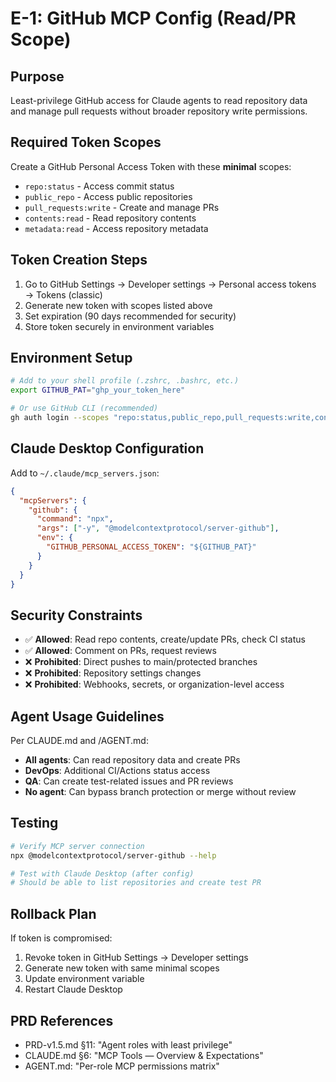 # E-1: GitHub MCP Config (Read/PR Scope)

## Purpose
Least-privilege GitHub access for Claude agents to read repository data and manage pull requests without broader repository write permissions.

## Required Token Scopes
Create a GitHub Personal Access Token with these **minimal** scopes:
- `repo:status` - Access commit status
- `public_repo` - Access public repositories  
- `pull_requests:write` - Create and manage PRs
- `contents:read` - Read repository contents
- `metadata:read` - Access repository metadata

## Token Creation Steps
1. Go to GitHub Settings → Developer settings → Personal access tokens → Tokens (classic)
2. Generate new token with scopes listed above
3. Set expiration (90 days recommended for security)
4. Store token securely in environment variables

## Environment Setup
```bash
# Add to your shell profile (.zshrc, .bashrc, etc.)
export GITHUB_PAT="ghp_your_token_here"

# Or use GitHub CLI (recommended)
gh auth login --scopes "repo:status,public_repo,pull_requests:write,contents:read,metadata:read"
```

## Claude Desktop Configuration
Add to `~/.claude/mcp_servers.json`:
```json
{
  "mcpServers": {
    "github": {
      "command": "npx",
      "args": ["-y", "@modelcontextprotocol/server-github"],
      "env": {
        "GITHUB_PERSONAL_ACCESS_TOKEN": "${GITHUB_PAT}"
      }
    }
  }
}
```

## Security Constraints
- ✅ **Allowed**: Read repo contents, create/update PRs, check CI status
- ✅ **Allowed**: Comment on PRs, request reviews
- ❌ **Prohibited**: Direct pushes to main/protected branches
- ❌ **Prohibited**: Repository settings changes
- ❌ **Prohibited**: Webhooks, secrets, or organization-level access

## Agent Usage Guidelines
Per CLAUDE.md and /AGENT.md:
- **All agents**: Can read repository data and create PRs
- **DevOps**: Additional CI/Actions status access
- **QA**: Can create test-related issues and PR reviews
- **No agent**: Can bypass branch protection or merge without review

## Testing
```bash
# Verify MCP server connection
npx @modelcontextprotocol/server-github --help

# Test with Claude Desktop (after config)
# Should be able to list repositories and create test PR
```

## Rollback Plan
If token is compromised:
1. Revoke token in GitHub Settings → Developer settings
2. Generate new token with same minimal scopes
3. Update environment variable
4. Restart Claude Desktop

## PRD References
- PRD-v1.5.md §11: "Agent roles with least privilege"
- CLAUDE.md §6: "MCP Tools — Overview & Expectations"
- AGENT.md: "Per-role MCP permissions matrix"